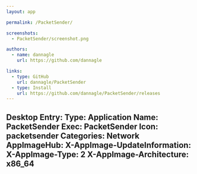 ```yaml
---
layout: app

permalink: /PacketSender/

screenshots:
  - PacketSender/screenshot.png

authors:
  - name: dannagle
    url: https://github.com/dannagle

links:
  - type: GitHub
    url: dannagle/PacketSender
  - type: Install
    url: https://github.com/dannagle/PacketSender/releases
---
```

Desktop Entry:
  Type: Application
  Name: PacketSender
  Exec: PacketSender
  Icon: packetsender
  Categories: Network
AppImageHub:
  X-AppImage-UpdateInformation: 
  X-AppImage-Type: 2
  X-AppImage-Architecture: x86_64
---
